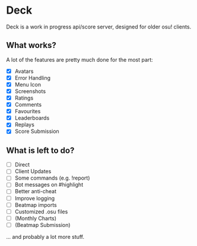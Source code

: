 # Deck

Deck is a work in progress api/score server, designed for older osu! clients.

## What works?

A lot of the features are pretty much done for the most part:

- [x] Avatars
- [x] Error Handling
- [x] Menu Icon
- [x] Screenshots
- [x] Ratings
- [x] Comments
- [x] Favourites
- [x] Leaderboards
- [x] Replays
- [x] Score Submission

## What is left to do?

- [ ] Direct
- [ ] Client Updates
- [ ] Some commands (e.g. !report)
- [ ] Bot messages on #highlight
- [ ] Better anti-cheat
- [ ] Improve logging
- [ ] Beatmap imports
- [ ] Customized .osu files
- [ ] (Monthly Charts)
- [ ] (Beatmap Submission)

... and probably a lot more stuff.
